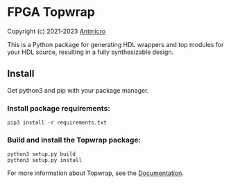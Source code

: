 # FPGA Topwrap

Copyright (c) 2021-2023 [Antmicro](https://antmicro.com)

This is a Python package for generating HDL wrappers and top modules for your HDL source, resulting in a fully synthesizable design.

## Install

Get python3 and pip with your package manager.

### Install package requirements:

```
pip3 install -r requirements.txt
```

### Build and install the Topwrap package:

```
python3 setup.py build
python3 setup.py install
```

For more information about Topwrap, see the [Documentation](https://antmicro.github.io/topwrap/).
